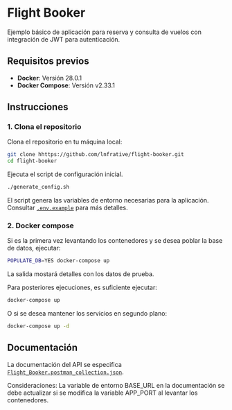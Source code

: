 # Flight Booker

Ejemplo básico de aplicación para reserva y consulta de vuelos con integración de JWT para autenticación.

## Requisitos previos

- **Docker**: Versión 28.0.1
- **Docker Compose**: Versión v2.33.1

## Instrucciones

### 1. Clona el repositorio

Clona el repositorio en tu máquina local:

```bash
git clone hhttps://github.com/lnfrative/flight-booker.git
cd flight-booker
```

Ejecuta el script de configuración inicial.

```bash
./generate_config.sh
```

El script genera las variables de entorno necesarias para la aplicación. Consultar [`.env.example`](./.env.example) para más detalles.


### 2. Docker compose

Si es la primera vez levantando los contenedores y se desea poblar la base de datos, ejecutar:

```bash
POPULATE_DB=YES docker-compose up
```

La salida mostará detalles con los datos de prueba.

Para posteriores ejecuciones, es suficiente ejecutar:

```bash
docker-compose up
```

O si se desea mantener los servicios en segundo plano:

```bash
docker-compose up -d
```

## Documentación

La documentación del API se especifica [`Flight_Booker.postman_collection.json`](./docs/Flight_Booker.postman_collection.json).

Consideraciones: La variable de entorno BASE_URL en la documentación se debe actualizar si se modifica la variable APP_PORT al levantar los contenedores.